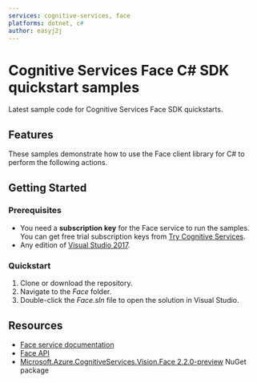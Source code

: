 ```yaml
---
services: cognitive-services, face
platforms: dotnet, c#
author: easyj2j
---
```


# Cognitive Services Face C# SDK quickstart samples

Latest sample code for Cognitive Services Face SDK quickstarts.

## Features

These samples demonstrate how to use the Face client library for C# to perform the following actions.

## Getting Started

### Prerequisites

* You need a **subscription key** for the Face service to run the samples.  You can get free trial subscription keys from [Try Cognitive Services](https://azure.microsoft.com/try/cognitive-services/).
* Any edition of [Visual Studio 2017](https://www.visualstudio.com/downloads/).

### Quickstart

1. Clone or download the repository.
1. Navigate to the *Face* folder.
1. Double-click the *Face.sln* file to open the solution in Visual Studio.

## Resources

* [Face service documentation](https://docs.microsoft.com/azure/cognitive-services/face/)
* [Face API](https://docs.microsoft.com/azure/cognitive-services/face/apireference)
* [Microsoft.Azure.CognitiveServices.Vision.Face 2.2.0-preview](https://www.nuget.org/packages/Microsoft.Azure.CognitiveServices.Vision.Face/2.2.0-preview) NuGet package